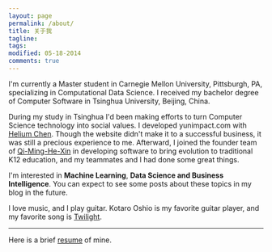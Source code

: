 ```yaml
---
layout: page
permalink: /about/
title: 关于我
tagline: 
tags: 
modified: 05-18-2014
comments: true
---
```


I'm currently a Master student in Carnegie Mellon University, Pittsburgh, PA, specializing in Computational Data Science. I received my bachelor degree of Computer Software in Tsinghua University, Beijing, China. 

During my study in Tsinghua I'd been making efforts to turn Computer Science technology into social values. I developed yunimpact.com with [Helium Chen](http://weibo.com/heliumchen?topnav=1&wvr=5&topsug=1). Though the website didn't make it to a successful business, it was still a precious experience to me. Afterward, I joined the founder team of [Qi-Ming-He-Xin](http://www.hexin.im/) in developing software to bring evolution to traditional K12 education, and my teammates and I had done some great things. 

I'm interested in **Machine Learning**, **Data Science and Business Intelligence**. You can expect to see some posts about these topics in my blog in the future. 

I love music, and I play guitar. Kotaro Oshio is my favorite guitar player, and my favorite song is [Twilight](https://www.youtube.com/watch?v=Z2wkX70kDAw). 

<hr/>
Here is a brief <a href="/files/NewCV.pdf">resume</a> of mine.
